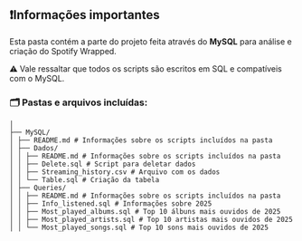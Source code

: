 ## ❗Informações importantes

Esta pasta contém a parte do projeto feita através do **MySQL** para análise e criação do Spotify Wrapped.

⚠️ Vale ressaltar que todos os scripts são escritos em SQL e compatíveis com o MySQL. 

### 🗂️ Pastas e arquivos incluídas:

```
│
├── MySQL/
│ ├── README.md # Informações sobre os scripts incluídos na pasta
│ ├── Dados/
│ │ ├── README.md # Informações sobre os scripts incluídos na pasta
│ │ ├── Delete.sql # Script para deletar dados 
│ │ ├── Streaming_history.csv # Arquivo com os dados
│ │ └── Table.sql # Criação da tabela
│ ├── Queries/
│ │ ├── README.md # Informações sobre os scripts incluídos na pasta
│ │ ├── Info_listened.sql # Informações sobre 2025
│ │ ├── Most_played_albums.sql # Top 10 álbuns mais ouvidos de 2025
│ │ ├── Most_played_artists.sql # Top 10 artistas mais ouvidos de 2025
│ │ └── Most_played_songs.sql # Top 10 sons mais ouvidos de 2025
